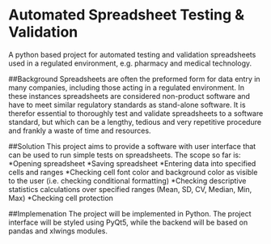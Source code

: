 # Automated Spreadsheet Testing & Validation
A python based project for automated testing and validation spreadsheets used in a regulated environment, e.g. pharmacy and medical technology.

##Background
Spreadsheets are often the preformed form for data entry in many companies, including those acting in a regulated environment. In these instances spreadsheets are considered non-product software and have to meet similar regulatory standards as stand-alone software. It is therefor essential to thoroughly test and validate spreadsheets to a software standard, but which can be a lengthy, tedious and very repetitive procedure and frankly a waste of time and resources. 

##Solution
This project aims to provide a software with user interface that can be used to run simple tests on spreadsheets. The scope so far is:
*Opening spreadsheet
*Saving spreadsheet
*Entering data into specified cells and ranges
*Checking cell font color and background color as visible to the user (i.e. checking conditional formatting)
*Checking descriptive statistics calculations over specified ranges (Mean, SD, CV, Median, Min, Max)
*Checking cell protection

##Implemenation
The project will be implemented in Python. The project interface will be styled using PyQt5, while the backend will be based on pandas and xlwings modules.

